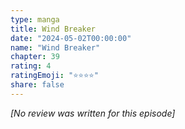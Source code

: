 ```yaml
---
type: manga
title: Wind Breaker
date: "2024-05-02T00:00:00"
name: "Wind Breaker"
chapter: 39
rating: 4
ratingEmoji: "⭐️⭐️⭐️⭐️"
share: false
---
```


_[No review was written for this episode]_
